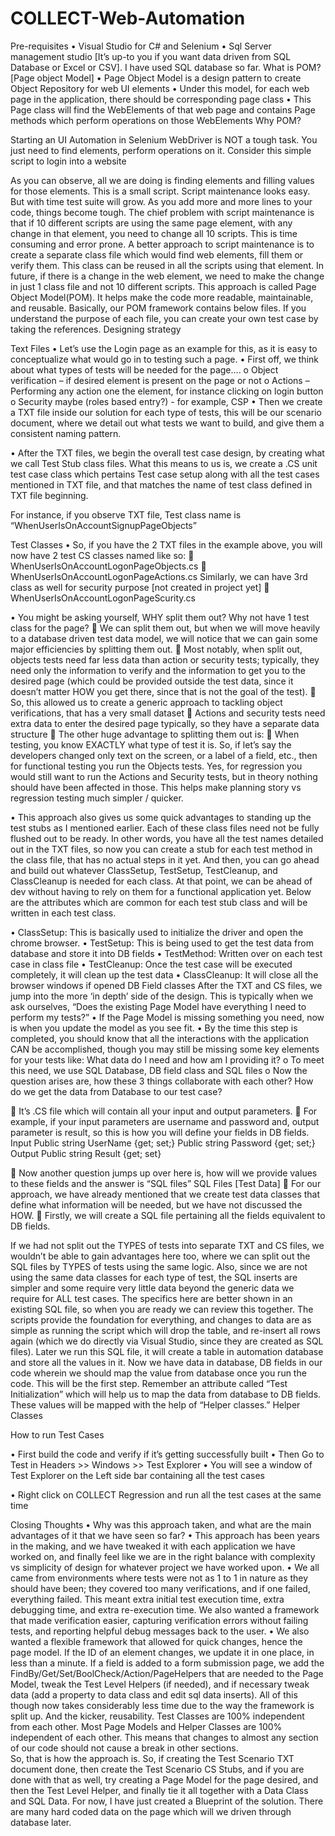 # COLLECT-Web-Automation
Pre-requisites
•	Visual Studio for C# and Selenium
•	Sql Server management studio [It’s up-to you if you want data driven from SQL Database or Excel or CSV]. I have used SQL database so far.
What is POM?[Page object Model]
•	Page Object Model is a design pattern to create Object Repository for web UI elements
•	Under this model, for each web page in the application, there should be corresponding page class
•	This Page class will find the WebElements of that web page and contains Page methods which perform operations on those WebElements
Why POM?

Starting an UI Automation in Selenium WebDriver is NOT a tough task. You just need to find elements, perform operations on it.
Consider this simple script to login into a website
 

As you can observe, all we are doing is finding elements and filling values for those elements.
This is a small script. Script maintenance looks easy. But with time test suite will grow. As you add more and more lines to your code, things become tough.
The chief problem with script maintenance is that if 10 different scripts are using the same page element, with any change in that element, you need to change all 10 scripts. This is time consuming and error prone.
A better approach to script maintenance is to create a separate class file which would find web elements, fill them or verify them. This class can be reused in all the scripts using that element. In future, if there is a change in the web element, we need to make the change in just 1 class file and not 10 different scripts.
This approach is called Page Object Model(POM). It helps make the code more readable, maintainable, and reusable.
Basically, our POM framework contains below files. If you understand the purpose of each file, you can create your own test case by taking the references.
Designing strategy

Text Files
•	Let’s use the Login page as an example for this, as it is easy to conceptualize what would go in to testing such a page.
•	First off, we think about what types of tests will be needed for the page….
o	Object verification – if desired element is present on the page or not
o	Actions – Performing any action one the element, for instance clicking on login button
o	Security maybe (roles based entry?)  - for example, CSP
•	Then we create a TXT file inside our solution for each type of tests, this will be our scenario document, where we detail out what tests we want to build, and give them a consistent naming pattern. 

 

•	After the TXT files, we begin the overall test case design, by creating what we call Test Stub class files.  What this means to us is, we create a .CS unit test case class which pertains Test case setup along with all the test cases mentioned in TXT file, and that matches the name of test class defined in TXT file beginning.

For instance, if you observe TXT file, Test class name is “WhenUserIsOnAccountSignupPageObjects”

 
Test Classes
•	So, if you have the 2 TXT files in the example above, you will now have 2 test CS classes named like so:
	WhenUserIsOnAccountLogonPageObjects.cs
	WhenUserIsOnAccountLogonPageActions.cs
Similarly, we can have 3rd class as well for security purpose [not created in project yet]
	WhenUserIsOnAccountLogonPageScurity.cs

•	You might be asking yourself, WHY split them out?  Why not have 1 test class for the page?
	We can split them out, but when we will move heavily to a database driven test data model, we will notice that we can gain some major efficiencies by splitting them out.
	Most notably, when split out, objects tests need far less data than action or security tests; typically, they need only the information to verify and the information to get you to the desired page (which could be provided outside the test data, since it doesn’t matter HOW you get there, since that is not the goal of the test).
	So, this allowed us to create a generic approach to tackling object verifications, that has a very small dataset
	Actions and security tests need extra data to enter the desired page typically, so they have a separate data structure 
	The other huge advantage to splitting them out is:
	When testing, you know EXACTLY what type of test it is. So, if let’s say the developers changed only text on the screen, or a label of a field, etc., then for functional testing you run the Objects tests.  Yes, for regression you would still want to run the Actions and Security tests, but in theory nothing should have been affected in those.  This helps make planning story vs regression testing much simpler / quicker.

•	This approach also gives us some quick advantages to standing up the test stubs as I mentioned earlier.  Each of these class files need not be fully flushed out to be ready.  In other words, you have all the test names detailed out in the TXT files, so now you can create a stub for each test method in the class file, that has no actual steps in it yet.  And then, you can go ahead and build out whatever ClassSetup, TestSetup, TestCleanup, and ClassCleanup is needed for each class.  At that point, we can be ahead of dev without having to rely on them for a functional application yet.
Below are the attributes which are common for each test stub class and will be written in each test class.

•	ClassSetup: This is basically used to initialize the driver and open the chrome browser.
•	TestSetup: This is being used to get the test data from database and store it into DB fields 
•	TestMethod: Written over on each test case in class file
•	TestCleanup: Once the test case will be executed completely, it will clean up the test data 
•	ClassCleanup: It will close all the browser windows if opened
DB Field classes
After the TXT and CS files, we jump into the more ‘in depth’ side of the design.  This is typically when we ask ourselves, “Does the existing Page Model have everything I need to perform my tests?”
•	If the Page Model is missing something you need, now is when you update the model as you see fit.
•	By the time this step is completed, you should know that all the interactions with the application CAN be accomplished, though you may still be missing some key elements for your tests like:
What data do I need and how am I providing it?
o	To meet this need, we use SQL Database, DB field class and SQL files
o	Now the question arises are, how these 3 things collaborate with each other? How do we get the data from Database to our test case?

	It’s .CS file which will contain all your input and output parameters. 
	For example, if your input parameters are username and password and, output parameter is result, so this is how you will define your fields in DB fields.
Input
Public string UserName {get; set;}
Public string Password {get; set;}
Output
Public string Result {get; set}
 

	Now another question jumps up over here is, how will we provide values to these fields and the answer is “SQL files” 
SQL Files [Test Data]
	For our approach, we have already mentioned that we create test data classes that define what information will be needed, but we have not discussed the HOW.
	Firstly, we will create a SQL file pertaining all the fields equivalent to DB fields.

 
If we had not split out the TYPES of tests into separate TXT and CS files, we wouldn’t be able to gain advantages here too, where we can split out the SQL files by TYPES of tests using the same logic.
Also, since we are not using the same data classes for each type of test, the SQL inserts are simpler and some require very little data beyond the generic data we require for ALL test cases.
The specifics here are better shown in an existing SQL file, so when you are ready we can review this together.
The scripts provide the foundation for everything, and changes to data are as simple as running the script which will drop the table, and re-insert all rows again (which we do directly via Visual Studio, since they are created as SQL files).
Later we run this SQL file, it will create a table in automation database and store all the values in it.
Now we have data in database, DB fields in our code wherein we should map the value from database once you run the code. This will be the first step. Remember an attribute called “Test Initialization” which will help us to map the data from database to DB fields. These values will be mapped with the help of “Helper classes.”
Helper Classes

 

How to run Test Cases

•	First build the code and verify if it’s getting successfully built
•	Then Go to Test in Headers >> Windows >> Test Explorer
•	You will see a window of Test Explorer on the Left side bar containing all the test cases

 

•	Right click on COLLECT Regression and run all the test cases at the same time


Closing Thoughts
•	Why was this approach taken, and what are the main advantages of it that we have seen so far?
•	This approach has been years in the making, and we have tweaked it with each application we have worked on, and finally feel like we are in the right balance with complexity vs simplicity of design for whatever project we have worked upon.
•	We all came from environments where tests were not as 1 to 1 in nature as they should have been; they covered too many verifications, and if one failed, everything failed.  This meant extra initial test execution time, extra debugging time, and extra re-execution time.  We also wanted a framework that made verification easier, capturing verification errors without failing tests, and reporting helpful debug messages back to the user.
•	We also wanted a flexible framework that allowed for quick changes, hence the page model.  If the ID of an element changes, we update it in one place, in less than a minute.  If a field is added to a form submission page, we add the FindBy/Get/Set/BoolCheck/Action/PageHelpers that are needed to the Page Model, tweak the Test Level Helpers (if needed), and if necessary tweak data (add a property to data class and edit sql data inserts).  All of this though now takes considerably less time due to the way the framework is split up.
And the kicker, reusability.  Test Classes are 100% independent from each other.  Most Page Models and Helper Classes are 100% independent of each other. This means that changes to almost any section of our code should not cause a break in other sections.  
So, that is how the approach is. So, if creating the Test Scenario TXT document done, then create the Test Scenario CS Stubs, and if you are done with that as well, try creating a Page Model for the page desired, and then the Test Level Helper, and finally tie it all together with a Data Class and SQL Data. For now, I have just created a Blueprint of the solution. There are many hard coded data on the page which will we driven through database later.
